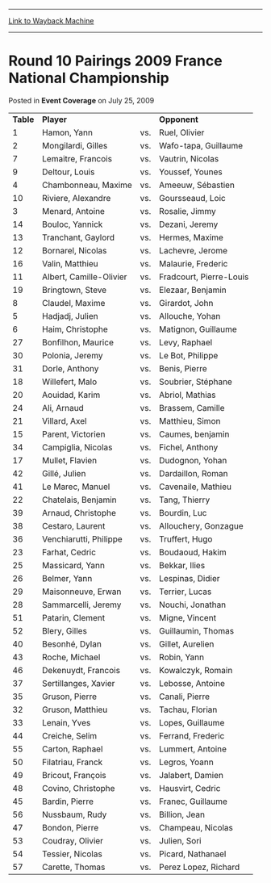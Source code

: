 
---
[Link to Wayback Machine](https://web.archive.org/web/20171030150252/https://magic.wizards.com/en/articles/archive/event-coverage/round-10-pairings-2009-france-national-championship-2009-07-25)

[_metadata_:description]:- "Table Player  Opponent 1 Hamon, Yann vs. Ruel, Olivier 2 Mongilardi, Gilles vs. Wafo-tapa, Guillaume 7 Lemaitre, Francois vs. Vautrin, Nicolas"
[_metadata_:generator]:- "Drupal 7 (http://drupal.org)"
[_metadata_:node]:- "433101"
[_metadata_:publish_date]:- "2009-07-25"
[_metadata_:source]:- "div-main-content"
[_metadata_:title]:- "Round 10 Pairings 2009 France National Championship"
[_metadata_:wayback_capture_timestamp]:- "2017-10-30 15:02:52"
[_metadata_:wayback_raw_url]:- "https://web.archive.org/web/20171030150252id_/https://magic.wizards.com/en/articles/archive/event-coverage/round-10-pairings-2009-france-national-championship-2009-07-25"
[_metadata_:wayback_url]:- "https://magic.wizards.com/en/articles/archive/event-coverage/round-10-pairings-2009-france-national-championship-2009-07-25"
---


Round 10 Pairings 2009 France National Championship
===================================================



 Posted in **Event Coverage**
 on July 25, 2009 












|  |  |  |  |
| --- | --- | --- | --- |
| **Table** | **Player** |  | **Opponent** |
| 1 | Hamon, Yann | vs. | Ruel, Olivier |
| 2 | Mongilardi, Gilles | vs. | Wafo-tapa, Guillaume |
| 7 | Lemaitre, Francois | vs. | Vautrin, Nicolas |
| 9 | Deltour, Louis | vs. | Youssef, Younes |
| 4 | Chambonneau, Maxime | vs. | Ameeuw, Sébastien |
| 10 | Riviere, Alexandre | vs. | Goursseaud, Loic |
| 3 | Menard, Antoine | vs. | Rosalie, Jimmy |
| 14 | Bouloc, Yannick | vs. | Dezani, Jeremy |
| 13 | Tranchant, Gaylord | vs. | Hermes, Maxime |
| 12 | Bornarel, Nicolas | vs. | Lachevre, Jerome |
| 16 | Valin, Matthieu | vs. | Malaurie, Frederic |
| 11 | Albert, Camille-Olivier | vs. | Fradcourt, Pierre-Louis |
| 19 | Bringtown, Steve | vs. | Elezaar, Benjamin |
| 8 | Claudel, Maxime | vs. | Girardot, John |
| 5 | Hadjadj, Julien | vs. | Allouche, Yohan |
| 6 | Haim, Christophe | vs. | Matignon, Guillaume |
| 27 | Bonfilhon, Maurice | vs. | Levy, Raphael |
| 30 | Polonia, Jeremy | vs. | Le Bot, Philippe |
| 31 | Dorle, Anthony | vs. | Benis, Pierre |
| 18 | Willefert, Malo | vs. | Soubrier, Stéphane |
| 20 | Aouidad, Karim | vs. | Abriol, Mathias |
| 24 | Ali, Arnaud | vs. | Brassem, Camille |
| 21 | Villard, Axel | vs. | Matthieu, Simon |
| 15 | Parent, Victorien | vs. | Caumes, benjamin |
| 34 | Campiglia, Nicolas | vs. | Fichel, Anthony |
| 17 | Mullet, Flavien | vs. | Dudognon, Yohan |
| 42 | Gillé, Julien | vs. | Dardaillon, Roman |
| 41 | Le Marec, Manuel | vs. | Cavenaile, Mathieu |
| 22 | Chatelais, Benjamin | vs. | Tang, Thierry |
| 39 | Arnaud, Christophe | vs. | Bourdin, Luc |
| 38 | Cestaro, Laurent | vs. | Allouchery, Gonzague |
| 36 | Venchiarutti, Philippe | vs. | Truffert, Hugo |
| 23 | Farhat, Cedric | vs. | Boudaoud, Hakim |
| 25 | Massicard, Yann | vs. | Bekkar, Ilies |
| 26 | Belmer, Yann | vs. | Lespinas, Didier |
| 29 | Maisonneuve, Erwan | vs. | Terrier, Lucas |
| 28 | Sammarcelli, Jeremy | vs. | Nouchi, Jonathan |
| 51 | Patarin, Clement | vs. | Migne, Vincent |
| 52 | Blery, Gilles | vs. | Guillaumin, Thomas |
| 40 | Besonhé, Dylan | vs. | Gillet, Aurelien |
| 43 | Roche, Michael | vs. | Robin, Yann |
| 46 | Dekenuydt, Francois | vs. | Kowalczyk, Romain |
| 37 | Sertillanges, Xavier | vs. | Lebosse, Antoine |
| 35 | Gruson, Pierre | vs. | Canali, Pierre |
| 32 | Gruson, Matthieu | vs. | Tachau, Florian |
| 33 | Lenain, Yves | vs. | Lopes, Guillaume |
| 44 | Creiche, Selim | vs. | Ferrand, Frederic |
| 55 | Carton, Raphael | vs. | Lummert, Antoine |
| 50 | Filatriau, Franck | vs. | Legros, Yoann |
| 49 | Bricout, François | vs. | Jalabert, Damien |
| 48 | Covino, Christophe | vs. | Hausvirt, Cedric |
| 45 | Bardin, Pierre | vs. | Franec, Guillaume |
| 56 | Nussbaum, Rudy | vs. | Billion, Jean |
| 47 | Bondon, Pierre | vs. | Champeau, Nicolas |
| 53 | Coudray, Olivier | vs. | Julien, Sori |
| 54 | Tessier, Nicolas | vs. | Picard, Nathanael |
| 57 | Carette, Thomas | vs. | Perez Lopez, Richard |







